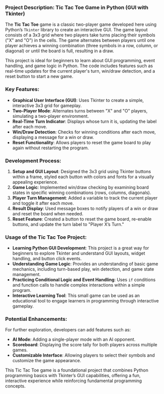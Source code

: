 ### Project Description: Tic Tac Toe Game in Python (GUI with Tkinter)

The **Tic Tac Toe** game is a classic two-player game developed here using Python’s `Tkinter` library to create an interactive GUI. The game layout consists of a 3x3 grid where two players take turns placing their symbols ("X" and "O") in the cells. The game alternates between players until one player achieves a winning combination (three symbols in a row, column, or diagonal) or until the board is full, resulting in a draw.

This project is ideal for beginners to learn about GUI programming, event handling, and game logic in Python. The code includes features such as real-time updates for the current player's turn, win/draw detection, and a reset button to start a new game.

### Key Features:
- **Graphical User Interface (GUI)**: Uses Tkinter to create a simple, interactive 3x3 grid for gameplay.
- **Two-Player Mode**: Alternates turns between "X" and "O" players, simulating a two-player environment.
- **Real-Time Turn Indicator**: Displays whose turn it is, updating the label after each move.
- **Win/Draw Detection**: Checks for winning conditions after each move, displaying a message for a win or draw.
- **Reset Functionality**: Allows players to reset the game board to play again without restarting the program.

### Development Process:

1. **Setup and GUI Layout**: Designed the 3x3 grid using Tkinter buttons within a frame, styled each button with colors and fonts for a visually appealing experience.
2. **Game Logic**: Implemented win/draw checking by examining board states in specific winning combinations (rows, columns, diagonals).
3. **Player Turn Management**: Added a variable to track the current player and toggle it after each move.
4. **Result Display**: Used message boxes to notify players of a win or draw and reset the board when needed.
5. **Reset Feature**: Created a button to reset the game board, re-enable buttons, and update the turn label to "Player X’s Turn."

### Usage of the Tic Tac Toe Project:

- **Learning Python GUI Development**: This project is a great way for beginners to explore Tkinter and understand GUI layouts, widget handling, and button click events.
- **Understanding Game Logic**: Provides an understanding of basic game mechanics, including turn-based play, win detection, and game state management.
- **Practicing Conditional Logic and Event Handling**: Uses `if` conditions and function calls to handle complex interactions within a simple program.
- **Interactive Learning Tool**: This small game can be used as an educational tool to engage learners in programming through interactive gameplay.

### Potential Enhancements:

For further exploration, developers can add features such as:
- **AI Mode**: Adding a single-player mode with an AI opponent.
- **Scoreboard**: Displaying the score tally for both players across multiple games.
- **Customizable Interface**: Allowing players to select their symbols and customize the game appearance. 

This Tic Tac Toe game is a foundational project that combines Python programming basics with Tkinter’s GUI capabilities, offering a fun, interactive experience while reinforcing fundamental programming concepts.